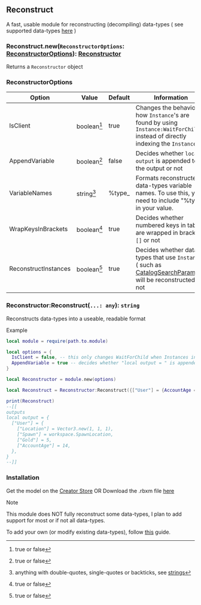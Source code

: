 ## Reconstruct
A fast, usable module for reconstructing (decompiling) data-types ( see supported data-types [here](./types) )

### Reconstruct.new(`ReconstructorOptions`: [ReconstructorOptions](#reconstructoroptions)): [Reconstructor](#reconstructorreconstruct-any-string)
Returns a `Reconstructor` object

### ReconstructorOptions
  |Option|Value|Default|Information|
  |-------------|-------------|-------------|-------------|
  |IsClient|boolean[^1]|true|Changes the behavior of how `Instance`'s are found by using `Instance:WaitForChild()` instead of directly indexing the `Instance`
  |AppendVariable|boolean[^1]|false|Decides whether `local output` is appended to the output or not
  |VariableNames|string[^2]|%type_|Formats reconstructed data-types variable names. To use this, you need to include "%type" in your value.
  |WrapKeysInBrackets|boolean[^1]|true|Decides whether numbered keys in tables are wrapped in brackets `[]` or not
  |ReconstructInstances|boolean[^1]|true|Decides whether data-types that use `Instance`s ( such as [CatalogSearchParams](./types/CatalogSearchParams.lua) ) will be reconstructed or not

### Reconstructor:Reconstruct(`...: any`): `string`
Reconstructs data-types into a useable, readable format

Example
```lua
local module = require(path.to.module)

local options = {
  IsClient = false, -- this only changes WaitForChild when Instances in tables are "reconstructed".
  AppendVariable = true -- decides whether "local output = " is appended or not
}

local Reconstructor = module.new(options)

local Reconstruct = Reconstructor:Reconstruct({["User"] = {AccountAge = 14, Gold = 5, Location = Vector3.new(1, 1, 1), Spawn = game.Workspace.SpawnLocation}})

print(Reconstruct)
--[[
outputs
local output = {
  ["User"] = {
    ["Location"] = Vector3.new(1, 1, 1),
    ["Spawn"] = workspace.SpawnLocation,
    ["Gold"] = 5,
    ["AccountAge"] = 14,
  },
}
--]]
```

### Installation
Get the model on the [Creator Store](https://create.roblox.com/store/asset/17385700566)
OR
Download the .rbxm file [here](https://github.com/im-wrek/reconstruct/raw/main/Reconstruct.rbxm)


> [!NOTE]
> This module does NOT fully reconstruct some data-types, I plan to add support for most or if not all data-types.
>
> To add your own (or modify existing data-types), follow [this](./AYO.md) guide.

[^1]: true or false
[^2]: anything with double-quotes, single-quotes or backticks, see [strings](https://create.roblox.com/docs/luau/strings)
